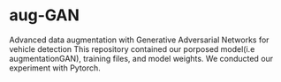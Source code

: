 # aug-GAN
Advanced data augmentation with Generative Adversarial Networks for vehicle detection
This repository contained our porposed model(i.e augmentationGAN), training files, and model weights. We conducted our experiment with Pytorch. 
